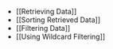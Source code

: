 - [[Retrieving Data]]
- [[Sorting Retrieved Data]]
- [[Filtering Data]]
- [[Using Wildcard Filtering]]